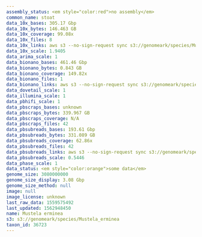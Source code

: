 ```yaml
---
assembly_status: <em style="color:red">no assembly</em>
common_name: stoat
data_10x_bases: 305.17 Gbp
data_10x_bytes: 146.463 GB
data_10x_coverage: 99.08x
data_10x_files: 8
data_10x_links: aws s3 --no-sign-request sync s3://genomeark/species/Mustela_erminea/mMusErm1/genomic_data/10x/ .<br>
data_10x_scale: 1.9405
data_arima_scale: 1
data_bionano_bases: 461.46 Gbp
data_bionano_bytes: 0.843 GB
data_bionano_coverage: 149.82x
data_bionano_files: 1
data_bionano_links: aws s3 --no-sign-request sync s3://genomeark/species/Mustela_erminea/mMusErm1/genomic_data/bionano/ .<br>
data_dovetail_scale: 1
data_illumina_scale: 1
data_pbhifi_scale: 1
data_pbscraps_bases: unknown
data_pbscraps_bytes: 339.967 GB
data_pbscraps_coverage: N/A
data_pbscraps_files: 42
data_pbsubreads_bases: 193.61 Gbp
data_pbsubreads_bytes: 331.089 GB
data_pbsubreads_coverage: 62.86x
data_pbsubreads_files: 42
data_pbsubreads_links: aws s3 --no-sign-request sync s3://genomeark/species/Mustela_erminea/mMusErm1/genomic_data/pacbio/ . --exclude "*scraps.bam* --exclude "*ccs.bam*"<br>
data_pbsubreads_scale: 0.5446
data_phase_scale: 1
data_status: <em style="color:orange">some data</em>
genome_size: 3080000000
genome_size_display: 3.08 Gbp
genome_size_method: null
image: null
image_license: unknown
last_raw_data: 1559575492
last_updated: 1562948450
name: Mustela erminea
s3: s3://genomeark/species/Mustela_erminea
taxon_id: 36723
---
```


